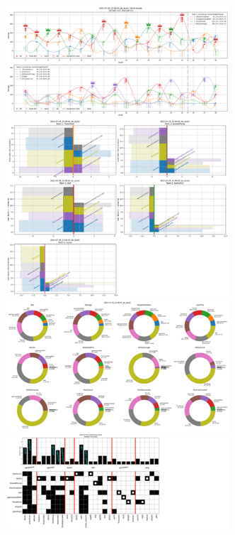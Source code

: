 ![alt text](pictures/2022-07-29_22:08:45_de_dust2_rounds.png)
![alt text](pictures/2022-07-29_22:08:45_de_dust2_flow.png)
![alt text](pictures/2022-07-29_22:08:45_de_dust2_totals.png)
![alt text](pictures/2022-07-29_22:08:45_de_dust2_weapons.png)
